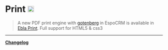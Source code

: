 # Print <a href="https://www.espocrm.com/extensions/print/" target="_blank"><img src="../../../docs/assets/extension.png" height="20px;" /></a>

> A new PDF print engine with [gotenberg](https://gotenberg.dev/) in EspoCRM is available
> in [Ebla Print](https://www.eblasoft.com.tr/espocrm-extension-page/print).
> Full support for HTML5 & css3

---

**<font color=gray> [Changelog](changelog.md) </font>**


<script>
    async function fetchData() {
    const url = 'https://crm.eblasoft.com.tr/api/v1/Docs?id=636b5e37ac9967036';
    const response = await fetch(url);
    const data = await response.json();
    
    const {version} = data;
    const badgeUrl = `https://img.shields.io/badge/version-${version}-green`;
    
    const badgeImg = document.createElement("img");
    badgeImg.src = badgeUrl;
    badgeImg.style = "height: 22px; margin-left: 10px;";


    document.getElementById("ext-version").appendChild(badgeImg);
}
    fetchData();

</script>